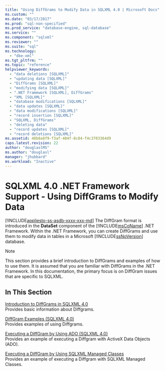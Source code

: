 ```yaml
---
title: "Using DiffGrams to Modify Data in SQLXML 4.0 | Microsoft Docs"
ms.custom: ""
ms.date: "03/17/2017"
ms.prod: "sql-non-specified"
ms.prod_service: "database-engine, sql-database"
ms.service: ""
ms.component: "sqlxml"
ms.reviewer: ""
ms.suite: "sql"
ms.technology: 
  - "dbe-xml"
ms.tgt_pltfrm: ""
ms.topic: "reference"
helpviewer_keywords: 
  - "data deletions [SQLXML]"
  - "updating data [SQLXML]"
  - "DiffGrams [SQLXML]"
  - "modifying data [SQLXML]"
  - ".NET Framework [SQLXML], DiffGrams"
  - "XML [SQLXML]"
  - "database modifications [SQLXML]"
  - "data updates [SQLXML]"
  - "data modifications [SQLXML]"
  - "record insertion [SQLXML]"
  - "SQLXML, DiffGrams"
  - "deleting data"
  - "record updates [SQLXML]"
  - "record deletions [SQLXML]"
ms.assetid: 48b8a8f9-f3af-404f-8c84-f4c3703364d9
caps.latest.revision: 22
author: "douglaslMS"
ms.author: "douglasl"
manager: "jhubbard"
ms.workload: "Inactive"
---
```

# SQLXML 4.0 .NET Framework Support - Using DiffGrams to Modify Data
[!INCLUDE[appliesto-ss-asdb-xxxx-xxx-md](../../../includes/appliesto-ss-asdb-xxxx-xxx-md.md)]
  The DiffGram format is introduced in the **DataSet** component of the [!INCLUDE[msCoName](../../../includes/msconame-md.md)] .NET Framework. Within the .NET Framework, you can create DiffGrams and use them to modify data in tables in a Microsoft [!INCLUDE[ssNoVersion](../../../includes/ssnoversion-md.md)] database.  
  
> [!NOTE]  
>  This section provides a brief introduction to DiffGrams and examples of how to use them. It is assumed that you are familiar with DiffGrams in the .NET Framework. In this documentation, the primary focus is on DiffGram issues that are specific to SQLXML.  
  
## In This Section  
 [Introduction to DiffGrams in SQLXML 4.0](../../../relational-databases/sqlxml-annotated-xsd-schemas-xpath-queries/diffgram/introduction-to-diffgrams-in-sqlxml-4-0.md)  
 Provides basic information about Diffgrams.  
  
 [DiffGram Examples &#40;SQLXML 4.0&#41;](../../../relational-databases/sqlxml-annotated-xsd-schemas-xpath-queries/diffgram/diffgram-examples-sqlxml-4-0.md)  
 Provides examples of using Diffgrams.  
  
 [Executing a DiffGram by Using ADO &#40;SQLXML 4.0&#41;](../../../relational-databases/sqlxml-annotated-xsd-schemas-xpath-queries/diffgram/executing-a-diffgram-by-using-ado-sqlxml-4-0.md)  
 Provides an example of executing a Diffgram with ActiveX Data Objects (ADO).  
  
 [Executing a DiffGram by Using SQLXML Managed Classes](../../../relational-databases/sqlxml-annotated-xsd-schemas-xpath-queries/diffgram/executing-a-diffgram-by-using-sqlxml-managed-classes.md)  
 Provides an example of executing a Diffgram with SQLXML Managed Classes.  
  
  
